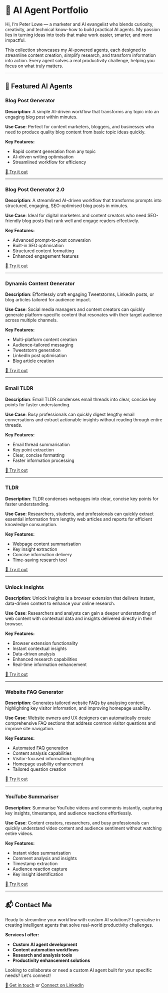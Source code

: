 # 🧠 AI Agent Portfolio

Hi, I’m Peter Lowe — a marketer and AI evangelist who blends curiosity, creativity, and technical know-how to build practical AI agents. My passion lies in turning ideas into tools that make work easier, smarter, and more impactful.

This collection showcases my AI-powered agents, each designed to streamline content creation, simplify research, and transform information into action. Every agent solves a real productivity challenge, helping you focus on what truly matters.

---

## 🚀 Featured AI Agents

### Blog Post Generator  
**Description**: A simple AI-driven workflow that transforms any topic into an engaging blog post within minutes.

**Use Case**: Perfect for content marketers, bloggers, and businesses who need to produce quality blog content from basic topic ideas quickly.

**Key Features:**
- Rapid content generation from any topic
- AI-driven writing optimisation
- Streamlined workflow for efficiency

[🔗 Try it out](https://app.mindstudio.ai/agents/blog-post-generator-eb568614)

---

### Blog Post Generator 2.0  
**Description**: A streamlined AI-driven workflow that transforms prompts into structured, engaging, SEO-optimised blog posts in minutes.

**Use Case**: Ideal for digital marketers and content creators who need SEO-friendly blog posts that rank well and engage readers effectively.

**Key Features:**
- Advanced prompt-to-post conversion
- Built-in SEO optimisation
- Structured content formatting
- Enhanced engagement features

[🔗 Try it out](https://app.mindstudio.ai/agents/blog-post-generator-20-a09973d6)

---

### Dynamic Content Generator  
**Description**: Effortlessly craft engaging Tweetstorms, LinkedIn posts, or blog articles tailored for audience impact.

**Use Case**: Social media managers and content creators can quickly generate platform-specific content that resonates with their target audience across multiple channels.

**Key Features:**
- Multi-platform content creation
- Audience-tailored messaging
- Tweetstorm generation
- LinkedIn post optimisation
- Blog article creation

[🔗 Try it out](https://app.mindstudio.ai/agents/dynamic-content-generator-49c8e091)

---

### Email TLDR  
**Description**: Email TLDR condenses email threads into clear, concise key points for faster understanding.

**Use Case**: Busy professionals can quickly digest lengthy email conversations and extract actionable insights without reading through entire threads.

**Key Features:**
- Email thread summarisation
- Key point extraction
- Clear, concise formatting
- Faster information processing

[🔗 Try it out](https://app.mindstudio.ai/agents/email-tldr-7fbf8c38)

---

### TLDR  
**Description**: TLDR condenses webpages into clear, concise key points for faster understanding.

**Use Case**: Researchers, students, and professionals can quickly extract essential information from lengthy web articles and reports for efficient knowledge consumption.

**Key Features:**
- Webpage content summarisation
- Key insight extraction
- Concise information delivery
- Time-saving research tool

[🔗 Try it out](https://app.mindstudio.ai/agents/tldr-cde0e33f)

---

### Unlock Insights  
**Description**: Unlock Insights is a browser extension that delivers instant, data-driven context to enhance your online research.

**Use Case**: Researchers and analysts can gain a deeper understanding of web content with contextual data and insights delivered directly in their browser.

**Key Features:**
- Browser extension functionality
- Instant contextual insights
- Data-driven analysis
- Enhanced research capabilities
- Real-time information enhancement

[🔗 Try it out](https://app.mindstudio.ai/agents/unlock-insights-c0bb6594)

---

### Website FAQ Generator  
**Description**: Generates tailored website FAQs by analysing content, highlighting key visitor information, and improving homepage usability.

**Use Case**: Website owners and UX designers can automatically create comprehensive FAQ sections that address common visitor questions and improve site navigation.

**Key Features:**
- Automated FAQ generation
- Content analysis capabilities
- Visitor-focused information highlighting
- Homepage usability enhancement
- Tailored question creation

[🔗 Try it out](https://app.mindstudio.ai/agents/website-faq-generator-c6c6c6fd)

---

### YouTube Summariser  
**Description**: Summarise YouTube videos and comments instantly, capturing key insights, timestamps, and audience reactions effortlessly.

**Use Case**: Content creators, researchers, and busy professionals can quickly understand video content and audience sentiment without watching entire videos.

**Key Features:**
- Instant video summarisation
- Comment analysis and insights
- Timestamp extraction
- Audience reaction capture
- Key insight identification

[🔗 Try it out](https://app.mindstudio.ai/agents/youtube-summariser-20326396)

---

## 📬 Contact Me

Ready to streamline your workflow with custom AI solutions? I specialise in creating intelligent agents that solve real-world productivity challenges.

**Services I offer:**
- **Custom AI agent development**
- **Content automation workflows**
- **Research and analysis tools**
- **Productivity enhancement solutions**

Looking to collaborate or need a custom AI agent built for your specific needs? Let's connect!

[📧 Get in touch](mailto:peteralunlowe@gmail.com) or [Connect on LinkedIn](https://www.linkedin.com/in/peteralunlowe/)
